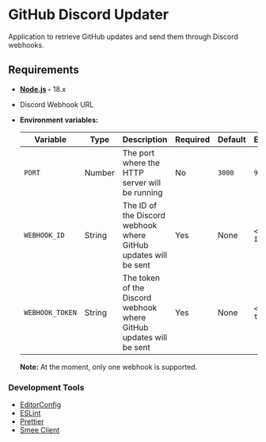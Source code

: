 # GitHub Discord Updater

Application to retrieve GitHub updates and send them through Discord webhooks.

## Requirements

- **[Node.js](https://nodejs.org/en/) -** 18.x
- Discord Webhook URL
- **Environment variables:**

    | Variable        | Type   | Description                                                        | Required | Default | Example           |
    | --------------- | ------ | ------------------------------------------------------------------ | -------- | ------- | ----------------- |
    | `PORT`          | Number | The port where the HTTP server will be running                     | No       | `3000`  | `9020`            |
    | `WEBHOOK_ID`    | String | The ID of the Discord webhook where GitHub updates will be sent    | Yes      | None    | `<webhook ID>`    |
    | `WEBHOOK_TOKEN` | String | The token of the Discord webhook where GitHub updates will be sent | Yes      | None    | `<webhoot token>` |

    **Note:** At the moment, only one webhook is supported.

### Development Tools

- [EditorConfig](https://editorconfig.org/)
- [ESLint](https://eslint.org/)
- [Prettier](https://prettier.io/)
- [Smee Client](https://smee.io/)
